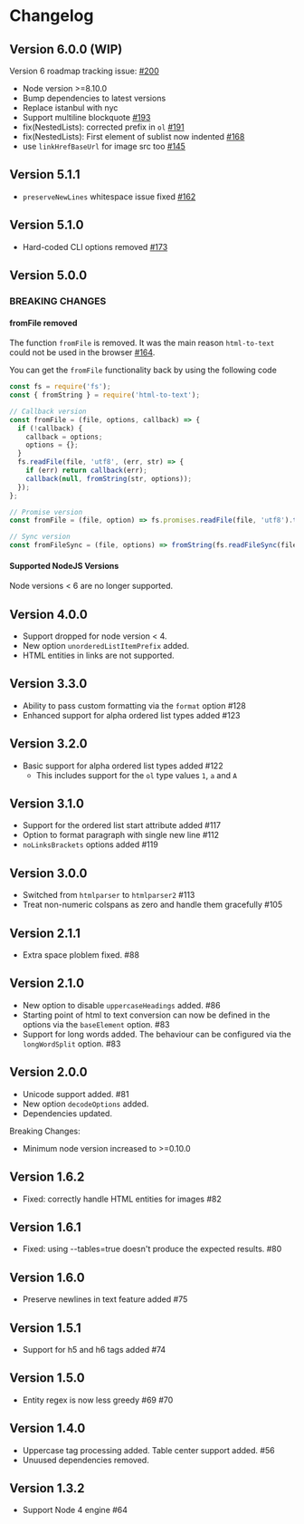 # Changelog

## Version 6.0.0 (WIP)

Version 6 roadmap tracking issue: [#200](https://github.com/werk85/node-html-to-text/issues/200)

* Node version >=8.10.0
* Bump dependencies to latest versions
* Replace istanbul with nyc
* Support multiline blockquote [#193](https://github.com/werk85/node-html-to-text/pull/193)
* fix(NestedLists): corrected prefix in `ol` [#191](https://github.com/werk85/node-html-to-text/pull/191)
* fix(NestedLists): First element of sublist now indented [#168](https://github.com/werk85/node-html-to-text/pull/168)
* use `linkHrefBaseUrl` for image src too [#145](https://github.com/werk85/node-html-to-text/pull/145)

## Version 5.1.1

* `preserveNewLines` whitespace issue fixed [#162](https://github.com/werk85/node-html-to-text/pull/162)

## Version 5.1.0

* Hard-coded CLI options removed [#173](https://github.com/werk85/node-html-to-text/pull/173)

## Version 5.0.0

### BREAKING CHANGES

#### fromFile removed

The function `fromFile` is removed. It was the main reason `html-to-text` could not be used in the browser [#164](https://github.com/werk85/node-html-to-text/pull/164).

You can get the `fromFile` functionality back by using the following code

```js
const fs = require('fs');
const { fromString } = require('html-to-text');

// Callback version
const fromFile = (file, options, callback) => {
  if (!callback) {
    callback = options;
    options = {};
  }
  fs.readFile(file, 'utf8', (err, str) => {
    if (err) return callback(err);
    callback(null, fromString(str, options));
  });
};

// Promise version
const fromFile = (file, option) => fs.promises.readFile(file, 'utf8').then(html => fromString(html, options));

// Sync version
const fromFileSync = (file, options) => fromString(fs.readFileSync(file, 'utf8'), options);
```

#### Supported NodeJS Versions

Node versions < 6 are no longer supported.

## Version 4.0.0

* Support dropped for node version < 4.
* New option `unorderedListItemPrefix` added.
* HTML entities in links are not supported.

## Version 3.3.0

* Ability to pass custom formatting via the `format` option #128
* Enhanced support for alpha ordered list types added #123

## Version 3.2.0

* Basic support for alpha ordered list types added #122
  * This includes support for the `ol` type values `1`, `a` and `A`

## Version 3.1.0

* Support for the ordered list start attribute added #117
* Option to format paragraph with single new line #112
* `noLinksBrackets` options added #119

## Version 3.0.0

* Switched from `htmlparser` to `htmlparser2` #113
* Treat non-numeric colspans as zero and handle them gracefully #105

## Version 2.1.1

* Extra space ploblem fixed. #88

## Version 2.1.0

* New option to disable `uppercaseHeadings` added. #86
* Starting point of html to text conversion can now be defined in the options via the `baseElement` option. #83
* Support for long words added. The behaviour can be configured via the `longWordSplit` option. #83

## Version 2.0.0

* Unicode support added. #81
* New option `decodeOptions` added.
* Dependencies updated.

Breaking Changes:

* Minimum node version increased to >=0.10.0

## Version 1.6.2

* Fixed: correctly handle HTML entities for images #82

## Version 1.6.1

* Fixed: using --tables=true doesn't produce the expected results. #80

## Version 1.6.0

* Preserve newlines in text feature added #75

## Version 1.5.1

* Support for h5 and h6 tags added #74

## Version 1.5.0

* Entity regex is now less greedy #69 #70

## Version 1.4.0

* Uppercase tag processing added. Table center support added. #56
* Unuused dependencies removed.

## Version 1.3.2

* Support Node 4 engine #64
